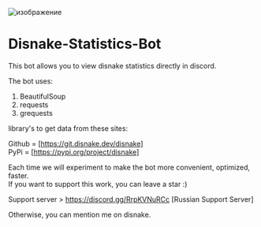 ![изображение](https://user-images.githubusercontent.com/86660567/156034926-d1a35394-7d4f-4a46-a788-ea26a19d95c0.png)
# Disnake-Statistics-Bot

This bot allows you to view disnake statistics directly in discord.

The bot uses:
1. BeautifulSoup
2. requests
3. grequests

library's to get data from these sites:

Github = [https://git.disnake.dev/disnake]  
PyPi = [https://pypi.org/project/disnake]

Each time we will experiment to make the bot more convenient, optimized, faster.  
If you want to support this work, you can leave a star :)

Support server > https://discord.gg/RrpKVNuRCc [Russian Support Server]

Otherwise, you can mention me on disnake.
